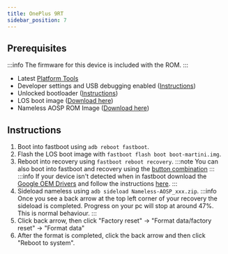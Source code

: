 ```yaml
---
title: OnePlus 9RT
sidebar_position: 7
---
```


## Prerequisites

:::info
The firmware for this device is included with the ROM.
:::
- Latest [Platform Tools](/docs/faq.md#links)
- Developer settings and USB debugging enabled ([Instructions](/docs/faq.md#enabling-developer-options))
- Unlocked bootloader ([Instructions](/docs/faq.md#how-to-unlock-bootloader))
- LOS boot image ([Download here](https://drive.google.com/file/d/18oL6m35RnyXaZKjh34muO_P3_xkK0BtB/view?usp=sharing))
- Nameless AOSP ROM Image ([Download here](/docs/getting-started/downloads/oneplus/martini.md))

## Instructions

1. Boot into fastboot using `adb reboot fastboot`.
2. Flash the LOS boot image with `fastboot flash boot boot-martini.img`.
3. Reboot into recovery using `fastboot reboot recovery`.
:::note
You can also boot into fastboot and recovery using the [button combination](/docs/faq.md#button-combinations)
:::
:::info
If your device isn't detected when in fastboot download the [Google OEM Drivers](/docs/faq.md#links) and follow the instructions [here](/docs/faq.md#installing-google-usb-drivers).
:::
4. Sideload nameless using `adb sideload Nameless-AOSP_xxx.zip`.
:::info
Once you see a back arrow at the top left corner of your recovery the sideload is completed. Progress on your pc will stop at around 47%. This is normal behaviour.
:::
5. Click back arrow, then click "Factory reset" -> "Format data/factory reset" -> "Format data"
6. After the format is completed, click the back arrow and then click "Reboot to system".